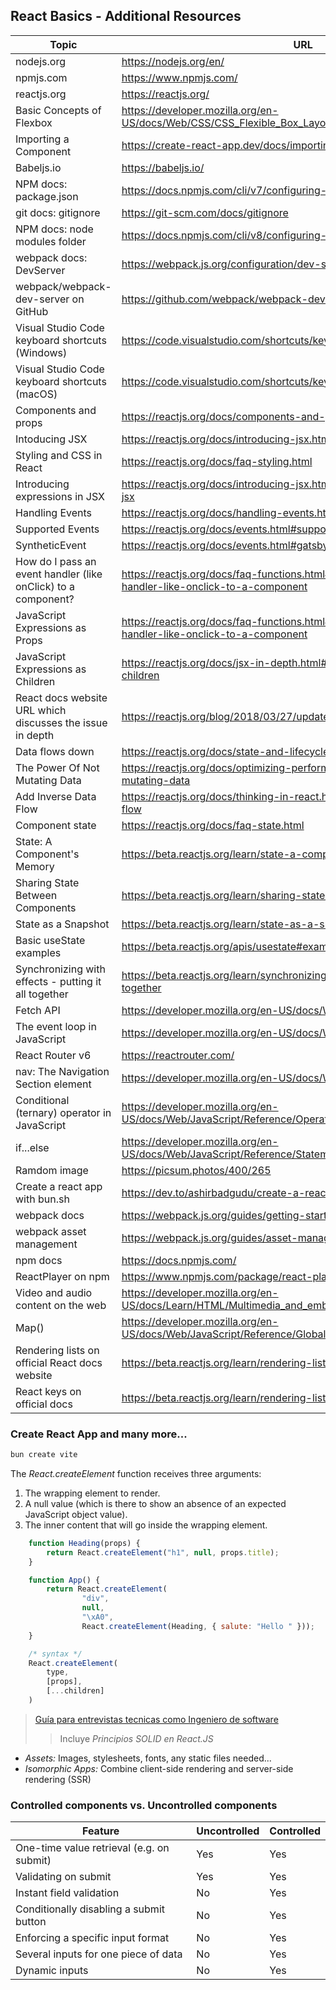 ## React Basics - Additional Resources

|Topic|URL|
|---|---|
|nodejs.org|https://nodejs.org/en/|
|npmjs.com|https://www.npmjs.com/|
|reactjs.org|https://reactjs.org/|
|Basic Concepts of Flexbox|https://developer.mozilla.org/en-US/docs/Web/CSS/CSS_Flexible_Box_Layout/Basic_Concepts_of_Flexbox|
|Importing a Component|https://create-react-app.dev/docs/importing-a-component/|
|Babeljs.io|https://babeljs.io/|
|NPM docs: package.json|https://docs.npmjs.com/cli/v7/configuring-npm/package-json|
|git docs: gitignore|https://git-scm.com/docs/gitignore|
|NPM docs: node modules folder|https://docs.npmjs.com/cli/v8/configuring-npm/folders#node-modules|
|webpack docs: DevServer|https://webpack.js.org/configuration/dev-server/|
|webpack/webpack-dev-server on GitHub|https://github.com/webpack/webpack-dev-server|
|Visual Studio Code keyboard shortcuts (Windows)|https://code.visualstudio.com/shortcuts/keyboard-shortcuts-windows.pdf|
|Visual Studio Code keyboard shortcuts (macOS)|https://code.visualstudio.com/shortcuts/keyboard-shortcuts-macos.pdf|
|Components and props|https://reactjs.org/docs/components-and-props.html|
|Intoducing JSX|https://reactjs.org/docs/introducing-jsx.html|
|Styling and CSS in React|https://reactjs.org/docs/faq-styling.html|
|Introducing expressions in JSX|https://reactjs.org/docs/introducing-jsx.html#embedding-expressions-in-jsx|
|Handling Events|https://reactjs.org/docs/handling-events.html#gatsby-focus-wrapper|
|Supported Events|https://reactjs.org/docs/events.html#supported-events|
|SyntheticEvent|https://reactjs.org/docs/events.html#gatsby-focus-wrapper|
|How do I pass an event handler (like onClick) to a component?|https://reactjs.org/docs/faq-functions.html#how-do-i-pass-an-event-handler-like-onclick-to-a-component|
|JavaScript Expressions as Props|https://reactjs.org/docs/faq-functions.html#how-do-i-pass-an-event-handler-like-onclick-to-a-component|
|JavaScript Expressions as Children|https://reactjs.org/docs/jsx-in-depth.html#javascript-expressions-as-children|
|React docs website URL which discusses the issue in depth|https://reactjs.org/blog/2018/03/27/update-on-async-rendering.html|
|Data flows down|https://reactjs.org/docs/state-and-lifecycle.html#the-data-flows-down|
|The Power Of Not Mutating Data|https://reactjs.org/docs/optimizing-performance.html#the-power-of-not-mutating-data|
|Add Inverse Data Flow|https://reactjs.org/docs/thinking-in-react.html#step-5-add-inverse-data-flow|
|Component state|https://reactjs.org/docs/faq-state.html|
|State: A Component's Memory|https://beta.reactjs.org/learn/state-a-components-memory|
|Sharing State Between Components|https://beta.reactjs.org/learn/sharing-state-between-components|
|State as a Snapshot|https://beta.reactjs.org/learn/state-as-a-snapshot|
|Basic useState examples|https://beta.reactjs.org/apis/usestate#examples-basic|
|Synchronizing with effects - putting it all together|https://beta.reactjs.org/learn/synchronizing-with-effects#putting-it-all-together|
|Fetch API|https://developer.mozilla.org/en-US/docs/Web/API/Fetch_API|
|The event loop in JavaScript|https://developer.mozilla.org/en-US/docs/Web/JavaScript/EventLoop|
|React Router v6|https://reactrouter.com/|
|nav: The Navigation Section element|https://developer.mozilla.org/en-US/docs/Web/HTML/Element/nav|
|Conditional (ternary) operator in JavaScript|https://developer.mozilla.org/en-US/docs/Web/JavaScript/Reference/Operators/Conditional_Operator|
|if...else|https://developer.mozilla.org/en-US/docs/Web/JavaScript/Reference/Statements/if...else|
|Ramdom image|https://picsum.photos/400/265|
|Create a react app with bun.sh|https://dev.to/ashirbadgudu/create-a-react-app-with-bun-125o|
|webpack docs|https://webpack.js.org/guides/getting-started/|
|webpack asset management|https://webpack.js.org/guides/asset-management/|
|npm docs|https://docs.npmjs.com/|
|ReactPlayer on npm|https://www.npmjs.com/package/react-player|
|Video and audio content on the web|https://developer.mozilla.org/en-US/docs/Learn/HTML/Multimedia_and_embedding/Video_and_audio_content|
|Map()|https://developer.mozilla.org/en-US/docs/Web/JavaScript/Reference/Global_Objects/Array/map|
|Rendering lists on official React docs website|https://beta.reactjs.org/learn/rendering-lists#rendering-data-from-arrays|
|React keys on official docs|https://beta.reactjs.org/learn/rendering-lists#where-to-get-your-key|

### Create React App and many more...
```sh
bun create vite
```

The _React.createElement_ function receives three arguments:

1. The wrapping element to render. 
2. A null value (which is there to show an absence of an expected JavaScript object value). 
3. The inner content that will go inside the wrapping element.

```javascript
    function Heading(props) {
        return React.createElement("h1", null, props.title);
    }

    function App() {
        return React.createElement(
                "div", 
                null, 
                "\xA0", 
                React.createElement(Heading, { salute: "Hello " }));
    }

    /* syntax */
    React.createElement(
        type,
        [props],
        [...children]
    )
```

> [Guía para entrevistas tecnicas como Ingeniero de software](https://github.com/DevCaress/guia-entrevistas-de-programacion?tab=readme-ov-file#principios-solid)
> > Incluye *Principios SOLID en React.JS*

* *Assets:* Images, stylesheets, fonts, any static files needed...
* *Isomorphic Apps:* Combine client-side rendering and server-side rendering (SSR)

### Controlled components vs. Uncontrolled components

|Feature|Uncontrolled|Controlled|
|---|---|---|
|One-time value retrieval (e.g. on submit)|Yes|Yes|
|Validating on submit|Yes|Yes|
|Instant field validation|No|Yes|
|Conditionally disabling a submit button|No|Yes|
|Enforcing a specific input format|No|Yes|
|Several inputs for one piece of data|No|Yes|
|Dynamic inputs|No|Yes|
